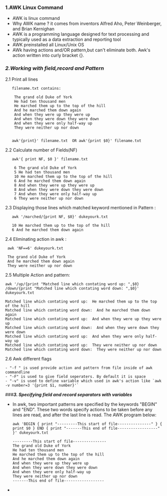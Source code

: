 ### **1.AWK Linux Command**

- AWK is linux command
- Why AWK name ? it comes from inventors Alfred Aho, Peter Weinberger, and Brian Kernighan
- AWK is a programming language designed for text processing and typically used as a data extraction and reporting tool 
- AWK preinstalled all Linux/Unix OS 
- AWk having actions and/OR pattern,but can't eliminate both. Awk's action written into curly bracket {}. 

### ***2.Working with field,record and Pattern***

 2.1 Print all lines 
     
       filename.txt contains:
        
        The grand old Duke of York
        He had ten thousand men
        He marched them up to the top of the hill
        And he marched them down again
        And when they were up they were up
        And when they were down they were down
        And when they were only half-way up
        They were neither up nor down
       
       
       awk'{print}' filename.txt  OR awk'{print $0}' filename.txt
       
        
 
 2.2 Calculate number of Fields(NF)
   
       awk'{ print NF, $0 }' filename.txt
       
        6 The grand old Duke of York
        5 He had ten thousand men
        10 He marched them up to the top of the hill
        6 And he marched them down again
        8 And when they were up they were up
        8 And when they were down they were down
        7 And when they were only half-way up
        6 They were neither up nor down
       
       
       
       
 2.3 Displaying those lines which matched keyword mentioned in Pattern :
 
       awk '/marched/{print NF, $0}' dukeyourk.txt

       10 He marched them up to the top of the hill
       6 And he marched them down again

2.4 Eliminating action in awk :

     awk 'NF==6' dukeyourk.txt
   
   	 The grand old Duke of York
     And he marched them down again
     They were neither up nor down

2.5 Multiple Action and pattern:

    awk '/up/{print "Matched line which contating word up: ",$0} /down/{print "Matched line which contating word down: ",$0}' dukeyourk.txt
    
    Matched line which contating word up:  He marched them up to the top of the hill
    Matched line which contating word down:  And he marched them down again
    Matched line which contating word up:  And when they were up they were up
    Matched line which contating word down:  And when they were down they were down
    Matched line which contating word up:  And when they were only half-way up
    Matched line which contating word up:  They were neither up nor down
    Matched line which contating word down:  They were neither up nor down
    
2.6 Awk different flags

    - "-f " is used provide action and pattern from file inside of awk commandline
    - "-F" is used to give field seperaters. By default it is space
    - "-v" is used to define variable which used in awk's action like `awk -v number=3 '{print $1, number}'`
    
 ###***3. Specifying field and record separators with variables***
 
- In awk, two important patterns are specified by the keywords "BEGIN" and "END". These two words specify actions to be taken before any lines are read, and after the last line is read. The AWK program below:


      awk 'BEGIN { print "---------This start of file---------------" } { print $0 } END { print "-------This end of file------------------" }' dukeyourk.txt
      
      ---------This start of file---------------
      The grand old Duke of York
      He had ten thousand men
      He marched them up to the top of the hill
      And he marched them down again
      And when they were up they were up
      And when they were down they were down
      And when they were only half-way up
      They were neither up nor down
      -------This end of file------------------

-
